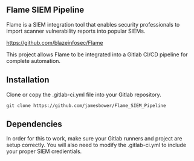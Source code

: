 ## Flame SIEM Pipeline

Flame is a SIEM integration tool that enables security professionals to import scanner vulnerability reports into popular SIEMs. 

https://github.com/blazeinfosec/Flame

This project allows Flame to be integrated into a Gitlab CI/CD pipeline for complete automation.


## Installation

Clone or copy the .gitlab-ci.yml file into your Gitlab repository.

```
git clone https://github.com/jamesbower/Flame_SIEM_Pipeline
```
## Dependencies

In order for this to work, make sure your Gitlab runners and project are setup correctly. You will also need to modify the .gitlab-ci.yml to include your proper SIEM credientials.
